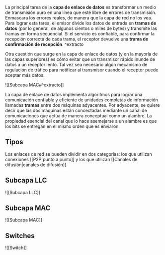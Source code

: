 La principal tarea de la **capa de enlace de datos** es transformar un medio de transmisión puro en una línea que esté libre de errores de transmisión. Enmascara los errores reales, de manera que la capa de red no los vea. Para lograr esta tarea, el emisor divide los datos de entrada en **tramas de datos** (por lo general, de algunos cientos o miles de bytes) y transmite las tramas en forma secuencial. Si el servicio es confiable, para confirmar la recepción correcta de cada trama, el receptor devuelve una **trama de confirmación de recepción**. ^extracto

Otra cuestión que surge en la capa de enlace de datos (y en la mayoría de las capas superiores) es cómo evitar que un transmisor rápido inunde de datos a un receptor lento. Tal vez sea necesario algún mecanismo de regulación de tráfico para notificar al transmisor cuando el receptor puede aceptar más datos.

![[Subcapa MAC#^extracto]]

La capa de enlace de datos implementa algoritmos para lograr una comunicación confiable y eficiente de unidades completas de información llamadas **tramas** entre dos máquinas adyacentes. Por adyacente, se quiere decir que las dos máquinas están concectadas mediante un canal de comunicaciones que actúa de manera conceptual como un alambre. La propiedad esencial del canal que lo hace asemejarse a un alambre es que los bits se entregan en el mismo orden que es enviaron.

## Tipos
Los enlaces de red se pueden dividir en dos categorías: los que utilizan conexiones [[P2P|punto a punto]] y los que utilizan [[Canales de difusión|canales de difusión]].

## Subcapa LLC
![[Subcapa LLC]]

## Subcapa MAC
![[Subcapa MAC]]

## Switches
![[Switch]]